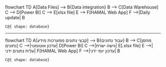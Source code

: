 flowchart TD
    A[Data Files] --> B{Data integration}
    B --> C[Data Warehouse]
    C --> D[Power BI]
    C --> E[xlsx file]
    E --> F[HAMAL Web App]
    F -->|Daily update| B

    C@{ shape: database}


---

flowchart TD
    A[קבצי נתונים ממערכות מידע] --> B{עבוד נתונים}
    B --> C[מחסן נתונים]
    C -->|עדכון אוטומטי| D[Power BI]
    C -->|גישה ישרת| E[.xlsx file]
    E -->|עלית נתונים ידני| F[HAMAL Web App]
    F -->|עדכון יומי ידני| B

    C@{ shape: database}